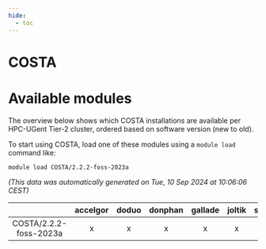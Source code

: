 ```yaml
---
hide:
  - toc
---
```


COSTA
=====

# Available modules


The overview below shows which COSTA installations are available per HPC-UGent Tier-2 cluster, ordered based on software version (new to old).

To start using COSTA, load one of these modules using a `module load` command like:

```shell
module load COSTA/2.2.2-foss-2023a
```

*(This data was automatically generated on Tue, 10 Sep 2024 at 10:06:06 CEST)*  

| |accelgor|doduo|donphan|gallade|joltik|shinx|skitty|
| :---: | :---: | :---: | :---: | :---: | :---: | :---: | :---: |
|COSTA/2.2.2-foss-2023a|x|x|x|x|x|x|x|

